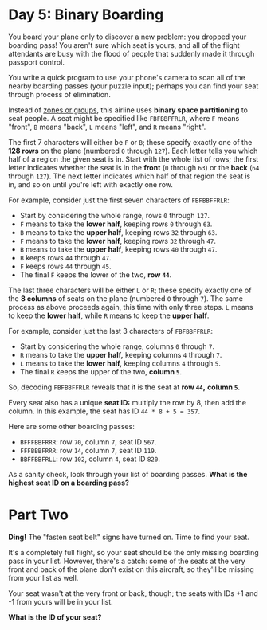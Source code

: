 # Day 5: Binary Boarding

You board your plane only to discover a new problem: you dropped your boarding pass! You aren't sure which seat is yours, and all of the flight attendants are busy with the flood of people that suddenly made it through passport control.

You write a quick program to use your phone's camera to scan all of the nearby boarding passes (your puzzle input); perhaps you can find your seat through process of elimination.

Instead of [zones or groups](https://www.youtube.com/watch?v=oAHbLRjF0vo), this airline uses **binary space partitioning** to seat people. A seat might be specified like `FBFBBFFRLR`, where `F` means "front", `B` means "back", `L` means "left", and `R` means "right".

The first 7 characters will either be `F` or `B`; these specify exactly one of the **128 rows** on the plane (numbered `0` through `127`). Each letter tells you which half of a region the given seat is in. Start with the whole list of rows; the first letter indicates whether the seat is in the **front** (`0` through `63`) or the **back** (`64` through `127`). The next letter indicates which half of that region the seat is in, and so on until you're left with exactly one row.

For example, consider just the first seven characters of `FBFBBFFRLR`:

- Start by considering the whole range, rows `0` through `127`.
- `F` means to take the **lower half**, keeping rows `0` through `63`.
- `B` means to take the **upper half**, keeping rows `32` through `63`.
- `F` means to take the **lower half**, keeping rows `32` through `47`.
- `B` means to take the **upper half**, keeping rows `40` through `47`.
- `B` keeps rows `44` through `47`.
- `F` keeps rows `44` through `45`.
- The final `F` keeps the lower of the two, **row `44`**.

The last three characters will be either `L` or `R`; these specify exactly one of the **8 columns** of seats on the plane (numbered `0` through `7`). The same process as above proceeds again, this time with only three steps. `L` means to keep the **lower half**, while `R` means to keep the **upper half**.

For example, consider just the last 3 characters of `FBFBBFFRLR`:

- Start by considering the whole range, columns `0` through `7`.
- `R` means to take the **upper half,** keeping columns `4` through `7`.
- `L` means to take the **lower half,** keeping columns `4` through `5`.
- The final `R` keeps the upper of the two, **column `5`**.

So, decoding `FBFBBFFRLR` reveals that it is the seat at **row `44`,** **column `5`**.

Every seat also has a unique **seat ID:** multiply the row by 8, then add the column. In this example, the seat has ID `44 * 8 + 5 = 357`.

Here are some other boarding passes:

- `BFFFBBFRRR`: row `70`, column `7`, seat ID `567`.
- `FFFBBBFRRR`: row `14`, column `7`, seat ID `119`.
- `BBFFBBFRLL`: row `102`, column `4`, seat ID `820`.

As a sanity check, look through your list of boarding passes. **What is the highest seat ID on a boarding pass?**

# Part Two

**Ding!** The "fasten seat belt" signs have turned on. Time to find your seat.

It's a completely full flight, so your seat should be the only missing boarding pass in your list. However, there's a catch: some of the seats at the very front and back of the plane don't exist on this aircraft, so they'll be missing from your list as well.

Your seat wasn't at the very front or back, though; the seats with IDs +1 and -1 from yours will be in your list.

**What is the ID of your seat?**
